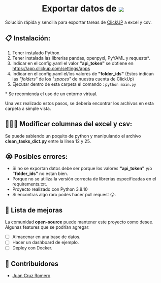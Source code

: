 <h1 align="center">
    Exportar datos de 
  <img align="center"; src="https://app.clickup.com/assets/images/brand/clickup-text.svg";>
</h1>

Solución rápida y sencilla para exportar tareas de [ClickUP](https://clickup.com/) a excel y csv.

## 📋 Instalación:

1) Tener instalado Python.
2) Tener instalada las librerías pandas, openpyxl, PyYAML y requests*.
3) Indicar en el config.yaml el valor **"api_token"** se obtiene en https://app.clickup.com/settings/apps
4) Indicar en el config.yaml el/los valores de **"folder_ids"** (Estos indican las *"folders"* de los *"spaces"* de nuestra cuenta de ClickUp)
5) Ejecutar dentro de esta carpeta el comando : `python main.py`

\* Se recomienda el uso de un entorno virtual.

Una vez realizado estos pasos, se debería encontrar los archivos en esta carpeta a simple vista.

## 👩🏼‍💻 Modificar columnas del excel y csv:
Se puede sabiendo un poquito de python y manipulando el archivo **clean_tasks_dict.py** entre la línea 12 y 25.

## 😭 Posibles errores:
- Si no se exportan datos debe ser porque los valores **"api_token"** y/o **"folder_ids"** no estan bien.
- Porque no se utiliza la versión correcta de librerias especificadas en el requirements.txt.
- Proyecto realizado con Python 3.8.10
- Si encontras algo raro podes hacer pull request 😜.

## 🚀 Lista de mejoras
La comunidad **open-source** puede mantener este proyecto como desee. Algunas features que se podrían agregar:

- [ ] Almacenar en una base de datos.
- [ ] Hacer un dashboard de ejemplo.
- [ ] Deploy con Docker.

## 👫 Contribuidores
- [Juan Cruz Romero](https://github.com/juancruzromero)
